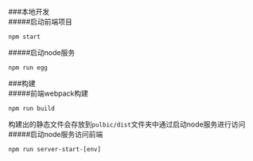 
###本地开发  
#####启动前端项目  

```
npm start
```
#####启动node服务  
```
npm run egg
```

###构建  
#####前端webpack构建  
```
npm run build
```
构建出的静态文件会存放到```pulbic/dist```文件夹中通过启动node服务进行访问  
#####启动node服务访问前端  
```
npm run server-start-[env]
```
